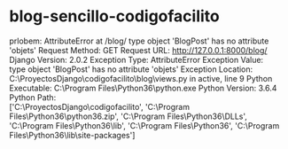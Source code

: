 # blog-sencillo-codigofacilito
prlobem:
AttributeError at /blog/
type object 'BlogPost' has no attribute 'objets'
Request Method:	GET
Request URL:	http://127.0.0.1:8000/blog/
Django Version:	2.0.2
Exception Type:	AttributeError
Exception Value:	
type object 'BlogPost' has no attribute 'objets'
Exception Location:	C:\ProyectosDjango\codigofacilito\blog\views.py in active, line 9
Python Executable:	C:\Program Files\Python36\python.exe
Python Version:	3.6.4
Python Path:	
['C:\\ProyectosDjango\\codigofacilito',
 'C:\\Program Files\\Python36\\python36.zip',
 'C:\\Program Files\\Python36\\DLLs',
 'C:\\Program Files\\Python36\\lib',
 'C:\\Program Files\\Python36',
 'C:\\Program Files\\Python36\\lib\\site-packages']
